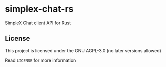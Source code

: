 # simplex-chat-rs
SimpleX Chat client API for Rust

## License
This project is licensed under the GNU AGPL-3.0 (no later versions allowed)

Read `LICENSE` for more information
